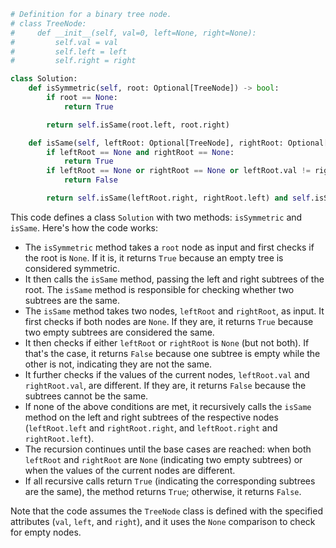 ```python
# Definition for a binary tree node.
# class TreeNode:
#     def __init__(self, val=0, left=None, right=None):
#         self.val = val
#         self.left = left
#         self.right = right

class Solution:
    def isSymmetric(self, root: Optional[TreeNode]) -> bool:
        if root == None:
            return True

        return self.isSame(root.left, root.right)

    def isSame(self, leftRoot: Optional[TreeNode], rightRoot: Optional[TreeNode]):
        if leftRoot == None and rightRoot == None:
            return True
        if leftRoot == None or rightRoot == None or leftRoot.val != rightRoot.val:
            return False

        return self.isSame(leftRoot.right, rightRoot.left) and self.isSame(leftRoot.left, rightRoot.right)
```

This code defines a class `Solution` with two methods: `isSymmetric` and `isSame`. Here's how the code works:

- The `isSymmetric` method takes a `root` node as input and first checks if the root is `None`. If it is, it returns `True` because an empty tree is considered symmetric.
- It then calls the `isSame` method, passing the left and right subtrees of the root. The `isSame` method is responsible for checking whether two subtrees are the same.
- The `isSame` method takes two nodes, `leftRoot` and `rightRoot`, as input. It first checks if both nodes are `None`. If they are, it returns `True` because two empty subtrees are considered the same.
- It then checks if either `leftRoot` or `rightRoot` is `None` (but not both). If that's the case, it returns `False` because one subtree is empty while the other is not, indicating they are not the same.
- It further checks if the values of the current nodes, `leftRoot.val` and `rightRoot.val`, are different. If they are, it returns `False` because the subtrees cannot be the same.
- If none of the above conditions are met, it recursively calls the `isSame` method on the left and right subtrees of the respective nodes (`leftRoot.left` and `rightRoot.right`, and `leftRoot.right` and `rightRoot.left`).
- The recursion continues until the base cases are reached: when both `leftRoot` and `rightRoot` are `None` (indicating two empty subtrees) or when the values of the current nodes are different.
- If all recursive calls return `True` (indicating the corresponding subtrees are the same), the method returns `True`; otherwise, it returns `False`.

Note that the code assumes the `TreeNode` class is defined with the specified attributes (`val`, `left`, and `right`), and it uses the `None` comparison to check for empty nodes.
